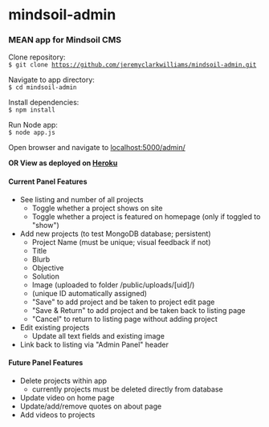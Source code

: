 # mindsoil-admin
### MEAN app for Mindsoil CMS

Clone repository:<br />
<code>$ git clone https://github.com/jeremyclarkwilliams/mindsoil-admin.git</code>

Navigate to app directory:<br />
<code>$ cd mindsoil-admin</code>

Install dependencies:<br />
<code>$ npm install</code>

Run Node app:<br />
<code>$ node app.js</code>

Open browser and navigate to [localhost:5000/admin/](http://localhost:5000/admin/)

**OR View as deployed on [Heroku](https://shrouded-sands-8450.herokuapp.com/admin/)**

#### Current Panel Features

* See listing and number of all projects
  - Toggle whether a project shows on site
  - Toggle whether a project is featured on homepage (only if toggled to "show")
* Add new projects (to test MongoDB database; persistent)
  - Project Name (must be unique; visual feedback if not)
  - Title
  - Blurb
  - Objective
  - Solution
  - Image (uploaded to folder /public/uploads/[uid]/)
  - (unique ID automatically assigned)
  - "Save" to add project and be taken to project edit page
  - "Save & Return" to add project and be taken back to listing page
  - "Cancel" to return to listing page without adding project
* Edit existing projects
  - Update all text fields and existing image
* Link back to listing via "Admin Panel" header

#### Future Panel Features

* Delete projects within app
  - currently projects must be deleted directly from database
* Update video on home page
* Update/add/remove quotes on about page
* Add videos to projects

